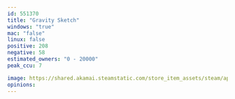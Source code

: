 ```yaml
---
id: 551370
title: "Gravity Sketch"
windows: "true"
mac: "false"
linux: false
positive: 208
negative: 58
estimated_owners: "0 - 20000"
peak_ccu: 7

image: https://shared.akamai.steamstatic.com/store_item_assets/steam/apps/551370/header.jpg?t=1662484607
opinions:
---
```


